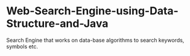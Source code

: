 # Web-Search-Engine-using-Data-Structure-and-Java
Search Engine that works on data-base algorithms to search keywords, symbols etc. 
